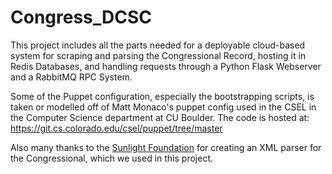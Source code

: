 Congress_DCSC
=============

This project includes all the parts needed for a deployable cloud-based system for scraping and parsing the Congressional Record, hosting it in Redis Databases, and handling requests through a Python Flask Webserver and a RabbitMQ RPC System.  

Some of the Puppet configuration, especially the bootstrapping scripts, is taken or modelled off of Matt Monaco's puppet config used in the CSEL in the Computer Science department at CU Boulder. The code is hosted at:
https://git.cs.colorado.edu/csel/puppet/tree/master

Also many thanks to the [Sunlight Foundation](http://www.sunlightfoundation.com) for creating an XML parser for the Congressional, which we used in this project.
